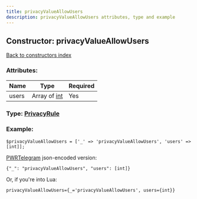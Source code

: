 ```yaml
---
title: privacyValueAllowUsers
description: privacyValueAllowUsers attributes, type and example
---
```

## Constructor: privacyValueAllowUsers  
[Back to constructors index](index.md)



### Attributes:

| Name     |    Type       | Required |
|----------|---------------|----------|
|users|Array of [int](../types/int.md) | Yes|



### Type: [PrivacyRule](../types/PrivacyRule.md)


### Example:

```
$privacyValueAllowUsers = ['_' => 'privacyValueAllowUsers', 'users' => [int]];
```  

[PWRTelegram](https://pwrtelegram.xyz) json-encoded version:

```
{"_": "privacyValueAllowUsers", "users": [int]}
```


Or, if you're into Lua:  


```
privacyValueAllowUsers={_='privacyValueAllowUsers', users={int}}

```


